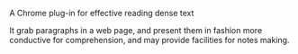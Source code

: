 A Chrome plug-in for effective reading dense text

It grab paragraphs in a web page, and present them in fashion more conductive for comprehension, and may provide facilities for notes making. 
